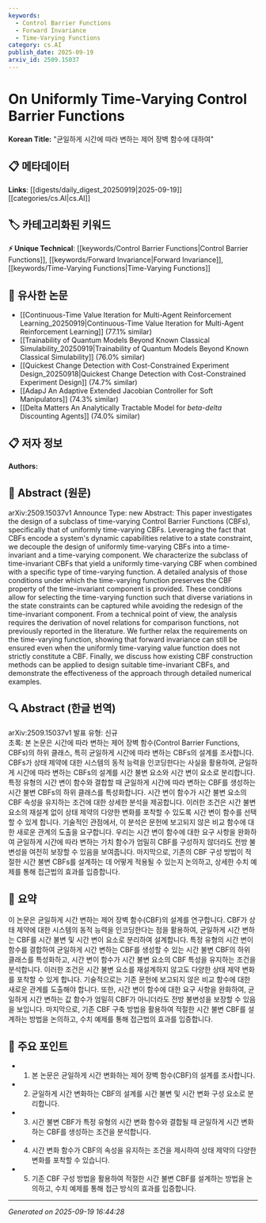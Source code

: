 ```yaml
---
keywords:
  - Control Barrier Functions
  - Forward Invariance
  - Time-Varying Functions
category: cs.AI
publish_date: 2025-09-19
arxiv_id: 2509.15037
---
```


<!-- KEYWORD_LINKING_METADATA:
{
  "processed_timestamp": "2025-09-22 21:32:02.351531",
  "vocabulary_version": "1.0",
  "selected_keywords": [
    "Control Barrier Functions",
    "Forward Invariance",
    "Time-Varying Functions"
  ],
  "rejected_keywords": [
    "Comparison Functions"
  ],
  "similarity_scores": {
    "Control Barrier Functions": 0.8,
    "Forward Invariance": 0.77,
    "Time-Varying Functions": 0.78
  },
  "extraction_method": "AI_prompt_based",
  "budget_applied": true
}
-->


# On Uniformly Time-Varying Control Barrier Functions

**Korean Title:** "균일하게 시간에 따라 변하는 제어 장벽 함수에 대하여"

## 📋 메타데이터

**Links**: [[digests/daily_digest_20250919|2025-09-19]]   [[categories/cs.AI|cs.AI]]

## 🏷️ 카테고리화된 키워드
**⚡ Unique Technical**: [[keywords/Control Barrier Functions|Control Barrier Functions]], [[keywords/Forward Invariance|Forward Invariance]], [[keywords/Time-Varying Functions|Time-Varying Functions]]

## 🔗 유사한 논문
- [[Continuous-Time Value Iteration for Multi-Agent Reinforcement Learning_20250919|Continuous-Time Value Iteration for Multi-Agent Reinforcement Learning]] (77.1% similar)
- [[Trainability of Quantum Models Beyond Known Classical Simulability_20250919|Trainability of Quantum Models Beyond Known Classical Simulability]] (76.0% similar)
- [[Quickest Change Detection with Cost-Constrained Experiment Design_20250918|Quickest Change Detection with Cost-Constrained Experiment Design]] (74.7% similar)
- [[AdapJ An Adaptive Extended Jacobian Controller for Soft Manipulators]] (74.3% similar)
- [[Delta Matters An Analytically Tractable Model for $beta$-$delta$ Discounting Agents]] (74.0% similar)

## 📋 저자 정보

**Authors:** 

## 📄 Abstract (원문)

arXiv:2509.15037v1 Announce Type: new 
Abstract: This paper investigates the design of a subclass of time-varying Control Barrier Functions (CBFs), specifically that of uniformly time-varying CBFs. Leveraging the fact that CBFs encode a system's dynamic capabilities relative to a state constraint, we decouple the design of uniformly time-varying CBFs into a time-invariant and a time-varying component. We characterize the subclass of time-invariant CBFs that yield a uniformly time-varying CBF when combined with a specific type of time-varying function. A detailed analysis of those conditions under which the time-varying function preserves the CBF property of the time-invariant component is provided. These conditions allow for selecting the time-varying function such that diverse variations in the state constraints can be captured while avoiding the redesign of the time-invariant component. From a technical point of view, the analysis requires the derivation of novel relations for comparison functions, not previously reported in the literature. We further relax the requirements on the time-varying function, showing that forward invariance can still be ensured even when the uniformly time-varying value function does not strictly constitute a CBF. Finally, we discuss how existing CBF construction methods can be applied to design suitable time-invariant CBFs, and demonstrate the effectiveness of the approach through detailed numerical examples.

## 🔍 Abstract (한글 번역)

arXiv:2509.15037v1 발표 유형: 신규  
초록: 본 논문은 시간에 따라 변하는 제어 장벽 함수(Control Barrier Functions, CBFs)의 하위 클래스, 특히 균일하게 시간에 따라 변하는 CBFs의 설계를 조사합니다. CBFs가 상태 제약에 대한 시스템의 동적 능력을 인코딩한다는 사실을 활용하여, 균일하게 시간에 따라 변하는 CBFs의 설계를 시간 불변 요소와 시간 변이 요소로 분리합니다. 특정 유형의 시간 변이 함수와 결합할 때 균일하게 시간에 따라 변하는 CBF를 생성하는 시간 불변 CBFs의 하위 클래스를 특성화합니다. 시간 변이 함수가 시간 불변 요소의 CBF 속성을 유지하는 조건에 대한 상세한 분석을 제공합니다. 이러한 조건은 시간 불변 요소의 재설계 없이 상태 제약의 다양한 변화를 포착할 수 있도록 시간 변이 함수를 선택할 수 있게 합니다. 기술적인 관점에서, 이 분석은 문헌에 보고되지 않은 비교 함수에 대한 새로운 관계의 도출을 요구합니다. 우리는 시간 변이 함수에 대한 요구 사항을 완화하여 균일하게 시간에 따라 변하는 가치 함수가 엄밀히 CBF를 구성하지 않더라도 전방 불변성을 여전히 보장할 수 있음을 보여줍니다. 마지막으로, 기존의 CBF 구성 방법이 적절한 시간 불변 CBFs를 설계하는 데 어떻게 적용될 수 있는지 논의하고, 상세한 수치 예제를 통해 접근법의 효과를 입증합니다.

## 📝 요약

이 논문은 균일하게 시간 변하는 제어 장벽 함수(CBF)의 설계를 연구합니다. CBF가 상태 제약에 대한 시스템의 동적 능력을 인코딩한다는 점을 활용하여, 균일하게 시간 변하는 CBF를 시간 불변 및 시간 변이 요소로 분리하여 설계합니다. 특정 유형의 시간 변이 함수를 결합하여 균일하게 시간 변하는 CBF를 생성할 수 있는 시간 불변 CBF의 하위 클래스를 특성화하고, 시간 변이 함수가 시간 불변 요소의 CBF 특성을 유지하는 조건을 분석합니다. 이러한 조건은 시간 불변 요소를 재설계하지 않고도 다양한 상태 제약 변화를 포착할 수 있게 합니다. 기술적으로는 기존 문헌에 보고되지 않은 비교 함수에 대한 새로운 관계를 도출해야 합니다. 또한, 시간 변이 함수에 대한 요구 사항을 완화하여, 균일하게 시간 변하는 값 함수가 엄밀히 CBF가 아니더라도 전방 불변성을 보장할 수 있음을 보입니다. 마지막으로, 기존 CBF 구축 방법을 활용하여 적절한 시간 불변 CBF를 설계하는 방법을 논의하고, 수치 예제를 통해 접근법의 효과를 입증합니다.

## 🎯 주요 포인트

- 1. 본 논문은 균일하게 시간 변화하는 제어 장벽 함수(CBF)의 설계를 조사합니다.

- 2. 균일하게 시간 변화하는 CBF의 설계를 시간 불변 및 시간 변화 구성 요소로 분리합니다.

- 3. 시간 불변 CBF가 특정 유형의 시간 변화 함수와 결합될 때 균일하게 시간 변화하는 CBF를 생성하는 조건을 분석합니다.

- 4. 시간 변화 함수가 CBF의 속성을 유지하는 조건을 제시하여 상태 제약의 다양한 변화를 포착할 수 있습니다.

- 5. 기존 CBF 구성 방법을 활용하여 적절한 시간 불변 CBF를 설계하는 방법을 논의하고, 수치 예제를 통해 접근 방식의 효과를 입증합니다.

---

*Generated on 2025-09-19 16:44:28*